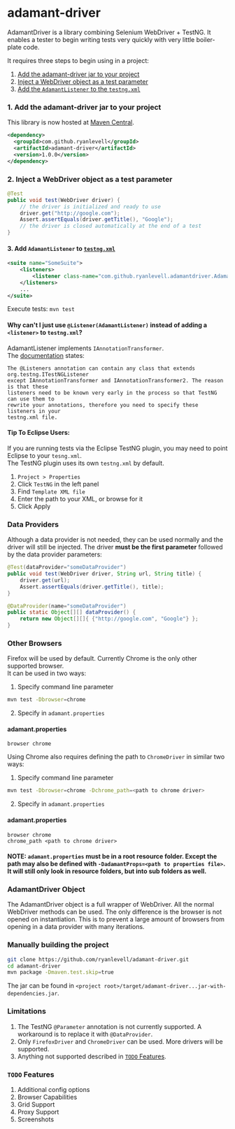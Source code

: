# adamant-driver

AdamantDriver is a library combining Selenium WebDriver + TestNG. It enables a tester to begin writing tests very quickly with very little boiler-plate code.

It requires three steps to begin using in a project:

1. [Add the adamant-driver jar to your project](#add-jar)
2. [Inject a WebDriver object as a test parameter](#inject-wd)
3. [Add the ```AdamantListener``` to the ```testng.xml```](#add-list)

### 1. Add the adamant-driver jar to your project<a name="add-jar"></a>
This library is now hosted at [Maven Central](http://mvnrepository.com/artifact/com.github.ryanlevell/adamant-driver).
```xml
<dependency>
  <groupId>com.github.ryanlevell</groupId>
  <artifactId>adamant-driver</artifactId>
  <version>1.0.0</version>
</dependency>
```

### 2. Inject a WebDriver object as a test parameter<a name="inject-wd"></a>
```JAVA
@Test
public void test(WebDriver driver) {
    // the driver is initialized and ready to use
    driver.get("http://google.com");
    Assert.assertEquals(driver.getTitle(), "Google");
    // the driver is closed automatically at the end of a test
}
```

#### 3. Add ```AdamantListener``` to [```testng.xml```](http://testng.org/doc/documentation-main.html#testng-xml)<a name="add-list"></a>
```XML
<suite name="SomeSuite">
	<listeners>
		<listener class-name="com.github.ryanlevell.adamantdriver.AdamantListener" />
	</listeners>
	...
</suite>
```

Execute tests: ```mvn test```

#### Why can't I just use ```@Listener(AdamantListener)``` instead of adding a ```<listener>``` to ```testng.xml```?
AdamantListener implements ```IAnnotationTransformer```.  
The [documentation](http://testng.org/doc/documentation-main.html#listeners-testng-xml) states:
```
The @Listeners annotation can contain any class that extends org.testng.ITestNGListener
except IAnnotationTransformer and IAnnotationTransformer2. The reason is that these
listeners need to be known very early in the process so that TestNG can use them to
rewrite your annotations, therefore you need to specify these listeners in your
testng.xml file.
```

#### Tip To Eclipse Users:
If you are running tests via the Eclipse TestNG plugin, you may need to point Eclipse to your ```tesng.xml```.  
The TestNG plugin uses its own ```testng.xml``` by default.

1. ```Project > Properties```
2. Click ```TestNG``` in the left panel
3. Find ```Template XML file```
4. Enter the path to your XML, or browse for it
5. Click Apply

### Data Providers
Although a data provider is not needed, they can be used normally and the driver will still be injected. The driver **must be the first parameter** followed by the data provider parameters:

```JAVA
@Test(dataProvider="someDataProvider")
public void test(WebDriver driver, String url, String title) {
    driver.get(url);
    Assert.assertEquals(driver.getTitle(), title);
}

@DataProvider(name="someDataProvider")
public static Object[][] dataProvider() {
    return new Object[][]{ {"http://google.com", "Google"} };
}
```

### Other Browsers
Firefox will be used by default. Currently Chrome is the only other supported browser.  
It can be used in two ways:

1. Specify command line parameter
```bash
mvn test -Dbrowser=chrome
```
2. Specify in ```adamant.properties```
#### adamant.properties
```
browser chrome
```

Using Chrome also requires defining the path to ```ChromeDriver``` in similar two ways:
1. Specify command line parameter
```bash
mvn test -Dbrowser=chrome -Dchrome_path=<path to chrome driver>
```
2. Specify in ```adamant.properties```
#### adamant.properties
```
browser chrome
chrome_path <path to chrome driver>
```

#### NOTE: ```adamant.properties``` must be in a **root** resource folder. Except the path may also be defined with ```-DadamantProps=<path to properties file>```. It will still only look in resource folders, but into sub folders as well.

### AdamantDriver Object
The AdamantDriver object is a full wrapper of WebDriver. All the normal WebDriver methods can be used. The only difference is the browser is not opened on instantiation. This is to prevent a large amount of browsers from opening in a data provider with many iterations.

### Manually building the project
```bash
git clone https://github.com/ryanlevell/adamant-driver.git
cd adamant-driver
mvn package -Dmaven.test.skip=true
```
The jar can be found in ```<project root>/target/adamant-driver...jar-with-dependencies.jar```.

### Limitations
1. The TestNG ```@Parameter``` annotation is not currently supported. A workaround is to replace it with ```@DataProvider```.
2. Only ```FirefoxDriver``` and ```ChromeDriver``` can be used. More drivers will be supported.
3. Anything not supported described in [```TODO``` Features](#todo).


### ```TODO``` Features<a name="todo"></a>
1. Additional config options
2. Browser Capabilities
3. Grid Support
4. Proxy Support
5. Screenshots
